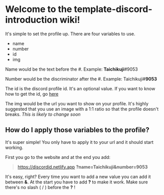 # Welcome to the template-discord-introduction wiki!

It's simple to set the profile up. There are four variables to use.

- name
- number
- id
- img

Name would be the text before the #. Example: **Taichikuji**#9053

Number would be the discriminator after the #. Example: Taichikuji#**9053**

The id is the discord profile id. It's an optional value. If you want to know how to get the id, go [here](https://support.discord.com/hc/en-us/articles/206346498-Where-can-I-find-my-User-Server-Message-ID-)

The img would be the url you want to show on your profile. It's highly suggested that you use an image with a 1:1 ratio so that the profile doesn't breaks.
_This is likely to change soon_

## How do I apply those variables to the profile?

It's super simple! You only have to apply it to your url and it should start working.

First you go to the website and at the end you add:

> https://discordid.netlify.app **?name=Taichikuji&number=9053**

It's easy, right? Every time you want to add a new value you can add it between **&**. At the start you have to add **?** to make it work. Make sure there's no slash ( / ) before the **?** !